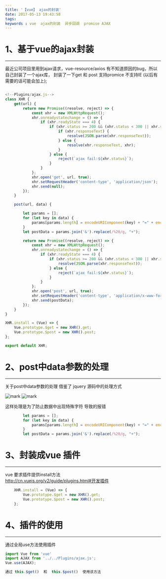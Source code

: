 ```yaml
---
title: '【vue】 ajax的封装'
date: 2017-05-13 19:43:58
tags:
keywords : vue  ajax的封装  异步回调  promise AJAX
---
```

 # 1、基于vue的ajax封装
-------------
最近公司项目里用到ajax请求，vue-resource/axios 有不知道原因的bug，所以自己封装了一个ajax库，
封装了一下get 和 post  支持promice  不支持IE (以后有需要的话可能会加上);
<!--more-->
``` javascript

<!--Plugins/ajax.js-->
class XHR {
    get(url) {
        return new Promise((resolve, reject) => {
            const xhr = new XMLHttpRequest();
            xhr.onreadystatechange = () => {
                if (xhr.readyState === 4) {
                    if (xhr.status >= 200 && (xhr.status < 300 || xhr.status === 304)) {
                        if (xhr.responseText) {
                            resolve(JSON.parse(xhr.responseText));
                        } else {
                            resolve(xhr.responseText, xhr);
                        }
                    } else {
                        reject(`ajax fail:${xhr.status}`);
                    }
                }
            };
            xhr.open('get', url, true);
            xhr.setRequestHeader('content-type', 'application/json');
            xhr.send(null);
        });
    }

    post(url, data) {

        let params = [];
        for (let key in data) {
            params[params.length] = encodeURIComponent(key) + "=" + encodeURIComponent(data[key])
        }
        let postData = params.join('&').replace(/%20/g, "+");

        return new Promise((resolve, reject) => {
            const xhr = new XMLHttpRequest();
            xhr.onreadystatechange = () => {
                if (xhr.readyState === 4) {
                    if (xhr.status >= 200 && (xhr.status < 300 || xhr.status === 304)) {
                        resolve(JSON.parse(xhr.responseText));
                    } else {
                        reject(`ajax fail:${xhr.status}`);
                    }
                }
            };
            xhr.open('post', url, true);
            xhr.setRequestHeader('content-type', 'application/x-www-form-urlencoded');
            xhr.send(postData);
        });
    }
}

XHR.install = (Vue) => {
    Vue.prototype.$get = new XHR().get;
    Vue.prototype.$post = new XHR().post;
};

export default XHR;

```

 # 2、post中data参数的处理
-------------
关于post中data参数的处理 借鉴了 jquery 源码中的处理方式

![mark](http://oopl89lfl.bkt.clouddn.com/myerlee/20170517/192446578.png?imageslim)
![mark](http://oopl89lfl.bkt.clouddn.com/myerlee/20170517/192511823.png?imageslim)

这样处理是为了防止数据中出现特殊字符 导致的报错
```javascript
        let params = [];
        for (let key in data) {
            params[params.length] = encodeURIComponent(key) + "=" + encodeURIComponent(data[key])
        }
        let postData = params.join('&').replace(/%20/g, "+");

```
 # 3、封装成vue 插件
-------------
vue 要求插件提供install方法  
http://cn.vuejs.org/v2/guide/plugins.html#开发插件
```javascript
    XHR.install = (Vue) => {
        Vue.prototype.$get = new XHR().get;
        Vue.prototype.$post = new XHR().post;
    };
```
 # 4、插件的使用
-------------
通过全局use方法使用插件
```javascript
import Vue from 'vue'
import AJAX from '../../Plugins/ajax.js';
Vue.use(AJAX);

通过 this.$get()  和  this.$post()  使用该方法

```
